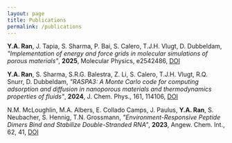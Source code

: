 ```yaml
---
layout: page
title: Publications
permalink: /publications
---
```


**Y.A. Ran**, J. Tapia, S. Sharma, P. Bai, S. Calero, T.J.H. Vlugt, D. Dubbeldam, _"Implementation of energy and force grids in molecular simulations of porous materials"_, **2025**, Molecular Physics, e2542486, [DOI](https://doi.org/10.1080/00268976.2025.2542486)

**Y.A. Ran**, S. Sharma, S.R.G. Balestra, Z. Li, S. Calero, T.J.H. Vlugt, R.Q. Snurr, D. Dubbeldam, _"RASPA3: A Monte Carlo code for computing adsorption and diffusion in nanoporous materials and thermodynamics properties of fluids"_, **2024**, J. Chem. Phys., 161, 114106, [DOI](https://doi.org/10.1063/5.0226249)

N.M. McLoughlin, M.A. Albers, E. Collado Camps, J. Paulus, **Y.A. Ran**, S. Neubacher, S. Hennig, T.N. Grossmann, _"Environment-Responsive Peptide Dimers Bind and Stabilize Double-Stranded RNA"_, **2023**, Angew. Chem. Int., 62, 41, [DOI](https://doi.org/10.1002/anie.202308028)
